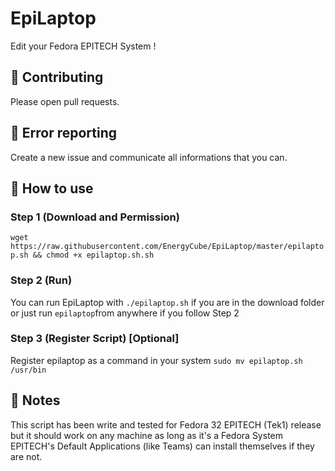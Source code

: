 # EpiLaptop
Edit your Fedora EPITECH System !

🔨 Contributing
-------

Please open pull requests.

🔧 Error reporting
-------

Create a new issue and communicate all informations that you can.

📝 How to use
-------

### Step 1 (Download and Permission)
`wget https://raw.githubusercontent.com/EnergyCube/EpiLaptop/master/epilaptop.sh && chmod +x epilaptop.sh.sh`

### Step 2 (Run)
You can run EpiLaptop with `./epilaptop.sh` if you are in the download folder or just run `epilaptop`from anywhere if you follow Step 2

### Step 3 (Register Script) [Optional]
Register epilaptop as a command in your system
`sudo mv epilaptop.sh /usr/bin`

📖 Notes
-------
This script has been write and tested for Fedora 32 EPITECH (Tek1) release but it should work on any machine as long as it's a Fedora System
<br/>EPITECH's Default Applications (like Teams) can install themselves if they are not.
